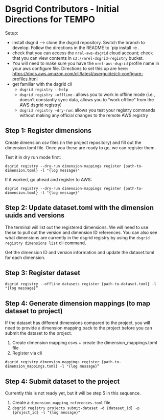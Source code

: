 # Dsgrid Contributors - Initial Directions for TEMPO

Setup:
- install dsgrid --> clone the dsgrid repository. Switch the branch to develop. Follow the directions in the README to `pip install -e .
- check that you can access the `nrel-aws-dsgrid` cloud account; check that you can view contents in `s3://nrel-dsgrid-registry` bucket.
- You will need to make sure you have the `nrel-aws-dsgrid` profile name in your aws configure file. Directions to set this up are here: https://docs.aws.amazon.com/cli/latest/userguide/cli-configure-profiles.html
- get familiar with the dsgrid cli
	- `dsgrid registry --help`
	- `dsgrid registry —offline` : allows you to work in offline mode (i.e., doesn’t constantly sync data, allows you to “work offline” from the AWS dsgrid registry)
	- `dsgrid registry —dry-run`: allows you test your registry commands without making any official changes to the remote AWS registry


## Step 1: Register dimensions
Create dimension csv files (in the project repository) and fill out the dimension.toml file. Once you these are ready to go, we can register them.

Test it in dry run mode first:
```
dsgrid registry --dry-run dimension-mappings register {path-to-dimension.toml} -l "{log message}"
```

If it worked, go ahead and register to AWS:
```
dsgrid registry --dry-run dimension-mappings register {path-to-dimension.toml} -l "{log message}"
```

## Step 2: Update dataset.toml with the dimension uuids and versions
The terminal will list out the registered dimensions. We will need to use these to pull out the version and dimension ID references. You can also see what dimensions are currently in the dsgrid registry by using the `dsgrid registry dimensions list` cli command.

Get the dimension ID and version information and update the dataset.toml for each dimension.

## Step 3: Register dataset

```
dsgrid registry --offline datasets register {path-to-dataset.toml} -l "{log message}”
```


## Step 4: Generate dimension mappings (to map dataset to project)
If the dataset has different dimensions compared to the project, you will need to provide a dimension mapping back to the project before you can submit the dataset to the project. 

1. Create dimension mapping csvs + create the dimension_mappings.toml file
2. Register via cli

```
dsgrid registry dimension-mappings register {path-to-dimension_mappings.toml} -l "{log message}”
```

## Step 4: Submit dataset to the project
Currently this is not ready yet, but it will be step 5 in this sequence.

1. Create a `dimension_mapping_references.toml` file
2. `dsgrid registry projects submit-dataset -d {dataset_id} -p {project_id} -l "{log message}"`

